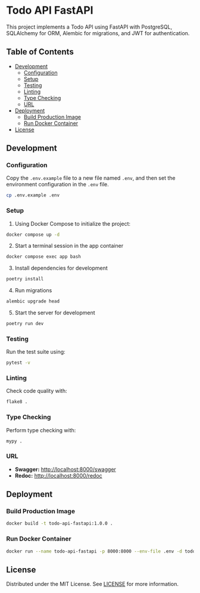 # Todo API FastAPI

This project implements a Todo API using FastAPI with PostgreSQL, SQLAlchemy for ORM, Alembic for migrations, and JWT for authentication.

## Table of Contents

- [Development](#development)
	- [Configuration](#configuration)
    - [Setup](#setup)
    - [Testing](#testing)
    - [Linting](#linting)
    - [Type Checking](#type-checking)
    - [URL](#url)
- [Deployment](#deployment)
	- [Build Production Image](#build-production-image)
    - [Run Docker Container](#run-docker-container)
- [License](#license)


## Development

### Configuration

Copy the `.env.example` file to a new file named `.env`, and then set the environment configuration in the `.env` file.
```bash
cp .env.example .env
```

### Setup
1. Using Docker Compose to initialize the project:
```bash
docker compose up -d
```

2. Start a terminal session in the app container
```bash
docker compose exec app bash
```

3. Install dependencies for development
```bash
poetry install
```

4. Run migrations
```bash
alembic upgrade head
```

5. Start the server for development
```bash
poetry run dev
```

### Testing
Run the test suite using:
```bash
pytest -v
```

### Linting
Check code quality with:
```bash
flake8 .
```

### Type Checking
Perform type checking with:
```bash
mypy .
```

### URL
- **Swagger:** [http://localhost:8000/swagger](http://localhost:8000/swagger)
- **Redoc:** [http://localhost:8000/redoc](http://localhost:8000/redoc)

## Deployment

### Build Production Image
```bash
docker build -t todo-api-fastapi:1.0.0 .
```

### Run Docker Container
```bash
docker run --name todo-api-fastapi -p 8000:8000 --env-file .env -d todo-api-fastapi:1.0.0
```

## License

Distributed under the MIT License. See [LICENSE](../LICENSE) for more information.